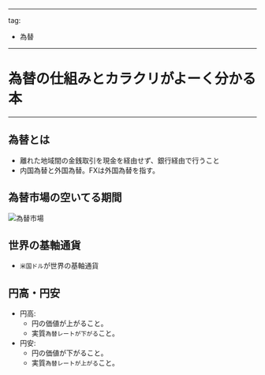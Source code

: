 
---
tag:
 - 為替
---
 
# 為替の仕組みとカラクリがよーく分かる本
---
 
## 為替とは
* 離れた地域間の金銭取引を現金を経由せず、銀行経由で行うこと
* 内国為替と外国為替。FXは外国為替を指す。
 
## 為替市場の空いてる期間
![為替市場]()
 
## 世界の基軸通貨
* `米国ドル`が世界の基軸通貨
 
## 円高・円安
* 円高:
   * 円の価値が上がること。
   * 実質`為替レートが下がる`こと。
* 円安:
  * 円の価値が下がること。
  * 実質`為替レートが上がる`こと。



